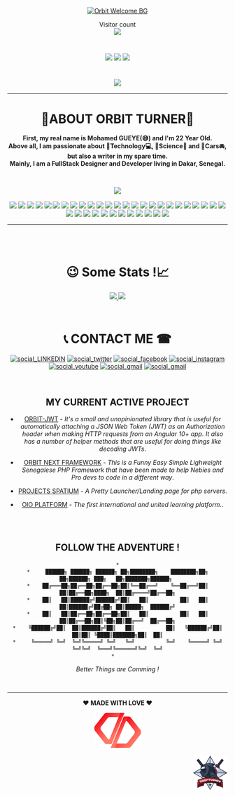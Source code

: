 <p align="center">
  <a href="http://orbitturner.yj.fr/"><img src="https://github.com/orbitturner/orbitturner/blob/master/OrbitGalaxyGithub.png?raw=true" width="auto" alt="Orbit Welcome BG"/></a>
</p>
 
 <p align="center"> 
  Visitor count<br>
  <img src="https://profile-counter.glitch.me/orbitturner/count.svg" />
</p>

#
 
<p align="center">
<a href="https://github.com/orbitturner/orbitnextframework/archive/ONF_V1.0.1.zip"><img src="https://img.shields.io/badge/PROUDLY-FROM%20THE%20GREAT-green?style=for-the-badge&logo=love&logoColor=GREEN"></a>
<a href="https://github.com/orbitturner/orbitnextframework/issues/new/choose"><img src="https://img.shields.io/badge/COUNTRY%20OF%20-SENEGAL-ffc300?style=for-the-badge"></a>
<a href="https://github.com/orbitturner/orbitnextframework/issues/new/choose"><img src="https://img.shields.io/badge/IN%20SWEET-CONTINENT%20OF%20AFRICA-crimson?style=for-the-badge"></a>
</p>


#
 
<p align="center"><img src="https://cdn.rawgit.com/sindresorhus/awesome/d7305f38d29fed78fa85652e3a63e154dd8e8829/media/badge.svg"/></p>

________
<h1 align="center">🤩ABOUT ORBIT TURNER🤔</h1>
<p  align="center">
<strong>First, my real name is Mohamed GUEYE(😅) and I'm 22 Year Old.<br>
Above all, I am passionate about 🚀Technology💻, 🧪Science🔭 and 🚗Cars🚘, but also a writer in my spare time.
<br>Mainly, I am a FullStack Designer and Developer living in Dakar, Senegal.</strong>
</p>


<br/>


<p align="center"><img src="https://img.shields.io/badge/MOST%20USED-TECH%20STACK%20&%20TOOLS-21618C?style=for-the-badge"/></p>	

<div align="center">
<img width="50" src="https://raw.githubusercontent.com/gilbarbara/logos/master/logos/angular-icon.svg"/>
<img width="50" src="https://raw.githubusercontent.com/gilbarbara/logos/master/logos/nestjs.svg"/>

<img width="50" src="https://raw.githubusercontent.com/gilbarbara/logos/master/logos/typescript-icon.svg"/>
<img width="50" src="https://raw.githubusercontent.com/gilbarbara/logos/master/logos/javascript.svg"/>
<img width="50" src="https://cdn.svgporn.com/logos/reactivex.svg"/>
<img width="50" src="https://cdn.svgporn.com/logos/pwa.svg"/>

<img width="50" src="https://cdn.svgporn.com/logos/java.svg"/>
<img width="50" src="https://cdn.svgporn.com/logos/spring-icon.svg"/>

<img width="50" src="https://cdn.svgporn.com/logos/python.svg"/>
<img width="50" src="https://cdn.svgporn.com/logos/django-icon.svg"/>

<img width="50" src="https://cdn.svgporn.com/logos/php.svg"/>
<img width="50" src="https://cdn.svgporn.com/logos/wordpress-icon.svg"/>
<img width="50" src="https://cdn.svgporn.com/logos/symfony.svg"/>
<img width="50" src="https://cdn.svgporn.com/logos/laravel.svg"/>

<img width="50" src="https://cdn.svgporn.com/logos/c-sharp.svg"/>
<img width="50" src="https://cdn.svgporn.com/logos/dotnet.svg"/>
<img width="50" src="https://raw.githubusercontent.com/gilbarbara/logos/master/logos/c.svg"/>

<img width="50" src="https://cdn.svgporn.com/logos/google-cloud.svg"/>
<img width="50" src="https://cdn.svgporn.com/logos/google-analytics.svg"/>
<img width="50" src="https://cdn.svgporn.com/logos/netlify.svg"/>
<img width="50" src="https://cdn.svgporn.com/logos/heroku-icon.svg"/>
<img width="50" src="https://cdn.svgporn.com/logos/digital-ocean.svg"/>

<img width="50" src="https://cdn.svgporn.com/logos/firebase.svg"/>
<img width="50" src="https://www.svgrepo.com/show/303229/microsoft-sql-server-logo.svg"/>
<img width="50" src="https://cdn.svgporn.com/logos/mysql.svg"/>
<img width="50" src="https://cdn.svgporn.com/logos/postgresql.svg"/>

<img width="50" src="https://cdn.svgporn.com/logos/bootstrap.svg"/>
<img width="50" src="https://cdn.svgporn.com/logos/sass.svg"/>

<img width="50" src="https://cdn.svgporn.com/logos/karma.svg"/>
<img width="50" src="https://cdn.svgporn.com/logos/protactor.svg"/>
<img width="50" src="https://cdn.svgporn.com/logos/jest.svg"/>

<img width="50" src="https://cdn.svgporn.com/logos/visual-studio-code.svg"/>
<img width="50" src="https://cdn.svgporn.com/logos/webstorm.svg"/>
<img width="50" src="https://cdn.svgporn.com/logos/insomnia.svg"/>
<img width="50" src="https://cdn.svgporn.com/logos/codersrank.svg"/>

<img width="50" src="https://cdn.svgporn.com/logos/figma.svg"/>
<img width="50" src="https://cdn.svgporn.com/logos/terminal.svg"/>

________
<br>
<br>

<h1 align="center">😉 Some Stats !📈</h1>
<p align="center">
<a href="https://profile.codersrank.io/user/orbitturner/">
  <img width="400"
    src="https://cr-ss-service.azurewebsites.net/api/ScreenShot?widget=summary&username=orbitturner&badges=2&show-avatar=true&style=--header-bg-color:#dc143c;--border-radius:10px"
  />
</a>
<a href="https://profile.codersrank.io/user/orbitturner/">
  <img width="400"
  src="https://cr-skills-chart-widget.azurewebsites.net/api/api?username=orbitturner&skills=JavaScript,TypeScript&show-other-skills=true"
  />
</a>
</p>

<br>

<h1 align="center">📞 CONTACT ME ☎</h1>
<p align="center">
<a href="https://www.linkedin.com/in/orbitturner/"><img src="https://img.shields.io/badge/LINKEDIN-@orbitturner-0e76a8?style=for-the-badge&logo=linkedin&logoColor=0e76a8&logoWidth=25" alt="social_LINKEDIN"/></a>
<a href="https://twitter.com/orbitturner"><img src="https://img.shields.io/badge/TWITTER-@orbitturner-1DA1F2?style=for-the-badge&logo=twitter&logoColor=1DA1F2&logoWidth=25" alt="social_twitter"></a>
<a href="https://facebook.com/orbitturner"><img src="https://img.shields.io/badge/FACEBOOK-@orbitturner-4267B2?style=for-the-badge&logo=facebook&logoColor=4267B2&logoWidth=25" alt="social_facebook"></a>
<a href="https://instagram.com/orbitturner"><img src="https://img.shields.io/badge/INSTAGRAM-@orbitturner-C13584?style=for-the-badge&logo=instagram&logoColor=C13584&logoWidth=25" alt="social_instagram"></a>
<a href="https://youtube.com/orbitturner"><img src="https://img.shields.io/badge/YOUTUBE-@orbitturner-FF0000?style=for-the-badge&logo=youtube&logoColor=FF0000&logoWidth=25" alt="social_youtube"></a>
<a href="mailto:orbitturner@gmail.com"><img src="https://img.shields.io/badge/GMAIL-@orbitturner-B23121?style=for-the-badge&logo=gmail&logoColor=B23121&logoWidth=25" alt="social_gmail"></a>
<a href="mailto:orbitturner@gmail.com"><img src="https://img.shields.io/badge/GMAIL-@orbitturner-B23121?style=for-the-badge&logo=codersrank&logoColor=B23121&logoWidth=25" alt="social_gmail"></a>
<!-- <a href="https://www.buymeacoffee.com/orbitturner" target="_blank" style="height:25px;width:246px;"><img src="https://cdn.buymeacoffee.com/buttons/v2/default-red.png" alt="Buy Me A Coffee" style="height:25px;width:246px;"></a> -->
</p>


<br>
<h2 align="center">MY CURRENT ACTIVE PROJECT</h2>

- [ORBIT-JWT](https://github.com/orbitturner/orbit-jwt) - *It's a small and unopinionated library that is useful for automatically attaching a JSON Web Token (JWT) as an Authorization header when making HTTP requests from an Angular 10+ app. It also has a number of helper methods that are useful for doing things like decoding JWTs*.

- [ORBIT NEXT FRAMEWORK](https://github.com/orbitturner/orbitnextframework) - *This is a Funny Easy Simple Lighweight Senegalese PHP Framework that have been made to help Nebies and Pro devs to code in a different way*.

- [PROJECTS SPATIUM](https://github.com/orbitturner/PROJECTS_SPATIUM) - *A Pretty Launcher/Landing page for php servers*.

- [OIO PLATFORM](https://e-oio.com/) - *The first international and united learning platform.*.

<br/>
<br/>
<h2 align="center">FOLLOW THE ADVENTURE !</h2>

```
*
*     ██████╗ ██████╗ ██████╗ ██╗████████╗    ████████╗██╗   ██╗██████╗ ███╗   ██╗███████╗██████╗ 
*    ██╔═══██╗██╔══██╗██╔══██╗██║╚══██╔══╝    ╚══██╔══╝██║   ██║██╔══██╗████╗  ██║██╔════╝██╔══██╗
*    ██║   ██║██████╔╝██████╔╝██║   ██║          ██║   ██║   ██║██████╔╝██╔██╗ ██║█████╗  ██████╔╝
*    ██║   ██║██╔══██╗██╔══██╗██║   ██║          ██║   ██║   ██║██╔══██╗██║╚██╗██║██╔══╝  ██╔══██╗
*    ╚██████╔╝██║  ██║██████╔╝██║   ██║          ██║   ╚██████╔╝██║  ██║██║ ╚████║███████╗██║  ██║
*     ╚═════╝ ╚═╝  ╚═╝╚═════╝ ╚═╝   ╚═╝          ╚═╝    ╚═════╝ ╚═╝  ╚═╝╚═╝  ╚═══╝╚══════╝╚═╝  ╚═╝
*   
```
*Better Things are Comming !*

<br/>


______________________________________________________
**❤ MADE WITH LOVE ❤**

![Image of OT](./LOGO-OT.png)

<img src="https://github.com/orbitturner/challenger/blob/master/images/OrbitTurner_Gaming_GitHubBadge.png?raw=true" align="right" />
